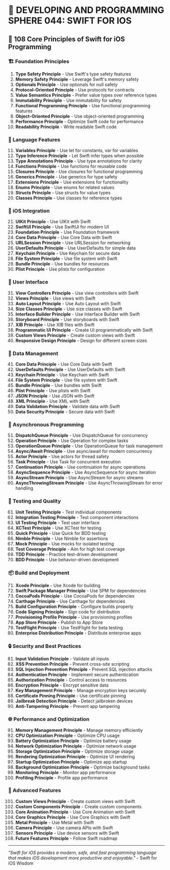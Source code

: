# 🌟 DEVELOPING AND PROGRAMMING SPHERE 044: SWIFT FOR IOS

## 🍎 108 Core Principles of Swift for iOS Programming

### 🏗️ Foundation Principles

1. **Type Safety Principle** - Use Swift's type safety features
2. **Memory Safety Principle** - Leverage Swift's memory safety
3. **Optionals Principle** - Use optionals for null safety
4. **Protocol-Oriented Principle** - Use protocols for contracts
5. **Value Semantics Principle** - Prefer value types over reference types
6. **Immutability Principle** - Use immutability for safety
7. **Functional Programming Principle** - Use functional programming features
8. **Object-Oriented Principle** - Use object-oriented programming
9. **Performance Principle** - Optimize Swift code for performance
10. **Readability Principle** - Write readable Swift code

### 🎯 Language Features

11. **Variables Principle** - Use let for constants, var for variables
12. **Type Inference Principle** - Let Swift infer types when possible
13. **Type Annotations Principle** - Use type annotations for clarity
14. **Functions Principle** - Use functions for reusable code
15. **Closures Principle** - Use closures for functional programming
16. **Generics Principle** - Use generics for type safety
17. **Extensions Principle** - Use extensions for functionality
18. **Enums Principle** - Use enums for related values
19. **Structs Principle** - Use structs for value types
20. **Classes Principle** - Use classes for reference types

### 🧮 iOS Integration

21. **UIKit Principle** - Use UIKit with Swift
22. **SwiftUI Principle** - Use SwiftUI for modern UI
23. **Foundation Principle** - Use Foundation framework
24. **Core Data Principle** - Use Core Data with Swift
25. **URLSession Principle** - Use URLSession for networking
26. **UserDefaults Principle** - Use UserDefaults for simple data
27. **Keychain Principle** - Use Keychain for secure data
28. **File System Principle** - Use file system with Swift
29. **Bundle Principle** - Use bundles for resources
30. **Plist Principle** - Use plists for configuration

### 🎨 User Interface

31. **View Controllers Principle** - Use view controllers with Swift
32. **Views Principle** - Use views with Swift
33. **Auto Layout Principle** - Use Auto Layout with Swift
34. **Size Classes Principle** - Use size classes with Swift
35. **Interface Builder Principle** - Use Interface Builder with Swift
36. **Storyboard Principle** - Use storyboards with Swift
37. **XIB Principle** - Use XIB files with Swift
38. **Programmatic UI Principle** - Create UI programmatically with Swift
39. **Custom Views Principle** - Create custom views with Swift
40. **Responsive Design Principle** - Design for different screen sizes

### 🔧 Data Management

41. **Core Data Principle** - Use Core Data with Swift
42. **UserDefaults Principle** - Use UserDefaults with Swift
43. **Keychain Principle** - Use Keychain with Swift
44. **File System Principle** - Use file system with Swift
45. **Bundle Principle** - Use bundles with Swift
46. **Plist Principle** - Use plists with Swift
47. **JSON Principle** - Use JSON with Swift
48. **XML Principle** - Use XML with Swift
49. **Data Validation Principle** - Validate data with Swift
50. **Data Security Principle** - Secure data with Swift

### 🚀 Asynchronous Programming

51. **DispatchQueue Principle** - Use DispatchQueue for concurrency
52. **Operation Principle** - Use Operation for complex tasks
53. **OperationQueue Principle** - Use OperationQueue for task management
54. **Async/Await Principle** - Use async/await for modern concurrency
55. **Actor Principle** - Use actors for thread safety
56. **Task Principle** - Use Task for concurrent execution
57. **Continuation Principle** - Use continuation for async operations
58. **AsyncSequence Principle** - Use AsyncSequence for async iteration
59. **AsyncStream Principle** - Use AsyncStream for async streams
60. **AsyncThrowingStream Principle** - Use AsyncThrowingStream for error handling

### 🧪 Testing and Quality

61. **Unit Testing Principle** - Test individual components
62. **Integration Testing Principle** - Test component interactions
63. **UI Testing Principle** - Test user interface
64. **XCTest Principle** - Use XCTest for testing
65. **Quick Principle** - Use Quick for BDD testing
66. **Nimble Principle** - Use Nimble for assertions
67. **Mock Principle** - Use mocks for isolated testing
68. **Test Coverage Principle** - Aim for high test coverage
69. **TDD Principle** - Practice test-driven development
70. **BDD Principle** - Use behavior-driven development

### 📦 Build and Deployment

71. **Xcode Principle** - Use Xcode for building
72. **Swift Package Manager Principle** - Use SPM for dependencies
73. **CocoaPods Principle** - Use CocoaPods for dependencies
74. **Carthage Principle** - Use Carthage for dependencies
75. **Build Configuration Principle** - Configure builds properly
76. **Code Signing Principle** - Sign code for distribution
77. **Provisioning Profile Principle** - Use provisioning profiles
78. **App Store Principle** - Publish to App Store
79. **TestFlight Principle** - Use TestFlight for beta testing
80. **Enterprise Distribution Principle** - Distribute enterprise apps

### 🔒 Security and Best Practices

81. **Input Validation Principle** - Validate all inputs
82. **XSS Prevention Principle** - Prevent cross-site scripting
83. **SQL Injection Prevention Principle** - Prevent SQL injection attacks
84. **Authentication Principle** - Implement secure authentication
85. **Authorization Principle** - Control access to resources
86. **Encryption Principle** - Encrypt sensitive data
87. **Key Management Principle** - Manage encryption keys securely
88. **Certificate Pinning Principle** - Use certificate pinning
89. **Jailbreak Detection Principle** - Detect jailbroken devices
90. **Anti-Tampering Principle** - Prevent app tampering

### 🌐 Performance and Optimization

91. **Memory Management Principle** - Manage memory efficiently
92. **CPU Optimization Principle** - Optimize CPU usage
93. **Battery Optimization Principle** - Optimize battery usage
94. **Network Optimization Principle** - Optimize network usage
95. **Storage Optimization Principle** - Optimize storage usage
96. **Rendering Optimization Principle** - Optimize UI rendering
97. **Startup Optimization Principle** - Optimize app startup
98. **Background Optimization Principle** - Optimize background tasks
99. **Monitoring Principle** - Monitor app performance
100. **Profiling Principle** - Profile app performance

### 🚀 Advanced Features

101. **Custom Views Principle** - Create custom views with Swift
102. **Custom Components Principle** - Create custom components
103. **Core Animation Principle** - Use Core Animation with Swift
104. **Core Graphics Principle** - Use Core Graphics with Swift
105. **Metal Principle** - Use Metal with Swift
106. **Camera Principle** - Use camera APIs with Swift
107. **Sensors Principle** - Use device sensors with Swift
108. **Future Features Principle** - Follow Swift roadmap

---

*"Swift for iOS provides a modern, safe, and fast programming language that makes iOS development more productive and enjoyable."* - Swift for iOS Wisdom
